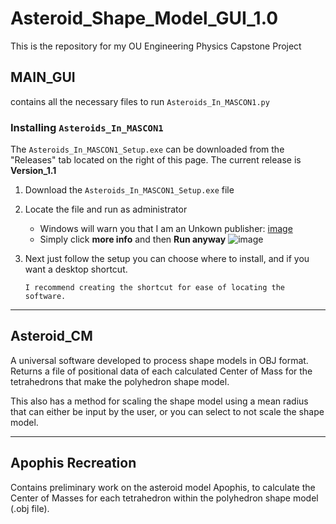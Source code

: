# Asteroid_Shape_Model_GUI_1.0
This is the repository for my OU Engineering Physics Capstone Project 

## MAIN_GUI

  contains all the necessary files to run `Asteroids_In_MASCON1.py`

### Installing `Asteroids_In_MASCON1`
  The `Asteroids_In_MASCON1_Setup.exe` can be downloaded from the "Releases" tab located on the right of this page.
  The current release is **Version_1.1**

  1. Download the `Asteroids_In_MASCON1_Setup.exe` file
  2. Locate the file and run as administrator
      - Windows will warn you that I am an Unkown publisher:
        [image](https://github.com/evan-a-blosser-1/Asteroid_Shape_Model_GUI_1.0/assets/85218360/5bf24413-4d60-49d8-91e0-4affb43f8df8)
      - Simply click **more info** and then **Run anyway**
        ![image](https://github.com/evan-a-blosser-1/Asteroid_Shape_Model_GUI_1.0/assets/85218360/0aae3d60-67a4-434b-8a8f-d52984f1683f)
3. Next just follow the setup you can choose where to install, and if you want a desktop shortcut.

       I recommend creating the shortcut for ease of locating the software. 

---

## Asteroid_CM

  A universal software developed to process shape models in OBJ format. Returns a file of positional data of each calculated Center of Mass for the tetrahedrons that make the polyhedron shape model. 

  This also has a method for scaling the shape model using a mean radius that can either be input by the user, or you can select to not scale the shape model. 

---

## Apophis Recreation

  Contains preliminary work on the asteroid model Apophis, to calculate the Center of Masses for each tetrahedron within the polyhedron shape model (.obj file).

